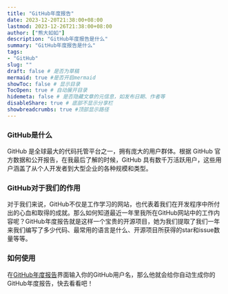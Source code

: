 ```yaml
---
title: "GitHub年度报告"
date: 2023-12-20T21:38:00+08:00
lastmod: 2023-12-26T21:38:00+08:00
author: ["熊大如如"]
description: "GitHub年度报告是什么"
summary: "GitHub年度报告是什么"
tags:
- "GitHub"
slug: ""
draft: false # 是否为草稿
mermaid: true #是否开启mermaid
showToc: false # 显示目录
TocOpen: true # 自动展开目录
hidemeta: false # 是否隐藏文章的元信息，如发布日期、作者等
disableShare: true # 底部不显示分享栏
showbreadcrumbs: true #顶部显示路径
---
```



### GitHub是什么
GitHub 是全球最大的代码托管平台之一，拥有庞大的用户群体。根据 GitHub 官方数据和公开报告，在我最后了解的时候，GitHub 具有数千万活跃用户，这些用户涵盖了从个人开发者到大型企业的各种规模和类型。

### GitHub对于我们的作用
对于我们来说，GitHub不仅是工作学习的网站，也代表着我们在开发程序中所付出的心血和取得的成就。那么如何知道最近一年里我所在GitHub网站中的工作内容呢？GitHub年度报告就是这样一个宝贵的开源项目，她为我们提取了我们一年来我们编写了多少代码、最常用的语言是什么、开源项目所获得的star和issue数量等等。

### 如何使用
在[GitHub年度报告](https://githubunwrapped.com/)界面输入你的GitHub用户名，那么他就会给你自动生成你的GitHub年度报告，快去看看吧！
